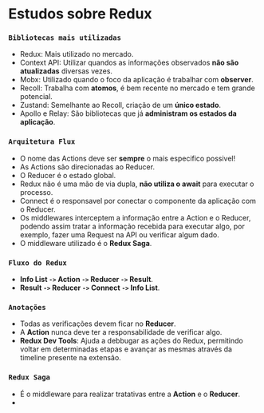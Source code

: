 # Estudos sobre Redux

### `Bibliotecas mais utilizadas`
- Redux: Mais utilizado no mercado.
- Context API: Utilizar quandos as informações observados **não são atualizadas** diversas vezes.
- Mobx: Utilizado quando o foco da aplicação é trabalhar com **observer**.
- Recoll: Trabalha com **atomos**, é bem recente no mercado e tem grande potencial.
- Zustand: Semelhante ao Recoll, criação de um **único estado**.
- Apollo e Relay: São bibliotecas que já **administram os estados da aplicação**.

### `Arquitetura Flux`
- O nome das Actions deve ser **sempre** o mais especifico possivel!
- As Actions são direcionadas ao Reducer.
- O Reducer é o estado global.
- Redux não é uma mão de via dupla, **não utiliza o await** para executar o processo.
- Connect é o responsavel por conectar o componente da aplicação com o Reducer.
- Os middlewares interceptem a informação entre a Action e o Reducer, podendo assim tratar a informação recebida para executar algo, por exemplo, fazer uma Request na API ou verificar algum dado.
- O middleware utilizado é o **Redux Saga**.

### `Fluxo do Redux`
- **Info List `->` Action `->` Reducer `->` Result**.
- **Result `->` Reducer `->` Connect `->` Info List**.

### `Anotações`
- Todas as verificações devem ficar no **Reducer**.
- A **Action** nunca deve ter a responsabilidade de verificar algo.
- **Redux Dev Tools**: Ajuda a debbugar as ações do Redux, permitindo voltar em determinadas etapas e avançar as mesmas através da timeline presente na extensão.

### `Redux Saga`
- É o middleware para realizar tratativas entre a **Action** e o **Reducer**.
- 